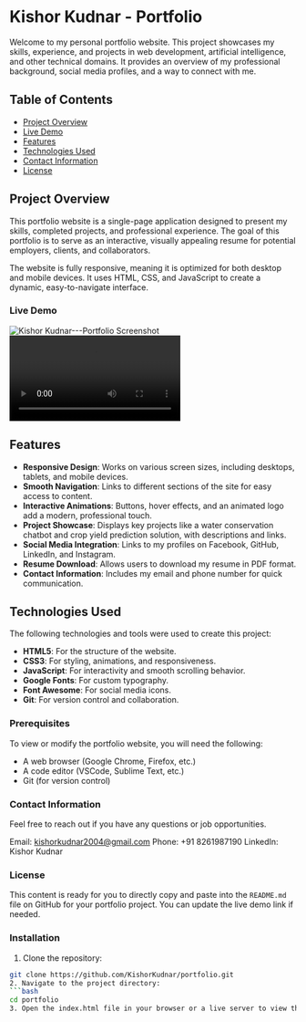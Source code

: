 # Kishor Kudnar - Portfolio

Welcome to my personal portfolio website. This project showcases my skills, experience, and projects in web development, artificial intelligence, and other technical domains. It provides an overview of my professional background, social media profiles, and a way to connect with me.

## Table of Contents
- [Project Overview](#project-overview)
- [Live Demo](#live-demo)
- [Features](#features)
- [Technologies Used](#technologies-used)
- [Contact Information](#contact-information)
- [License](#license)

## Project Overview
This portfolio website is a single-page application designed to present my skills, completed projects, and professional experience. The goal of this portfolio is to serve as an interactive, visually appealing resume for potential employers, clients, and collaborators.

The website is fully responsive, meaning it is optimized for both desktop and mobile devices. It uses HTML, CSS, and JavaScript to create a dynamic, easy-to-navigate interface.

### Live Demo
![Kishor Kudnar---Portfolio Screenshot](https://github.com/KishorKudnar/Kishor-Kudnar---Portfoliot/raw/main/Portfolio.png)<br>
![You can view the live version of my portfolio here.](https://raw.githubusercontent.com/KishorKudnar/Kishor-Kudnar---Portfolio/main/KishorKudnar-Portfolio.mp4)

## Features
- **Responsive Design**: Works on various screen sizes, including desktops, tablets, and mobile devices.
- **Smooth Navigation**: Links to different sections of the site for easy access to content.
- **Interactive Animations**: Buttons, hover effects, and an animated logo add a modern, professional touch.
- **Project Showcase**: Displays key projects like a water conservation chatbot and crop yield prediction solution, with descriptions and links.
- **Social Media Integration**: Links to my profiles on Facebook, GitHub, LinkedIn, and Instagram.
- **Resume Download**: Allows users to download my resume in PDF format.
- **Contact Information**: Includes my email and phone number for quick communication.

## Technologies Used
The following technologies and tools were used to create this project:
- **HTML5**: For the structure of the website.
- **CSS3**: For styling, animations, and responsiveness.
- **JavaScript**: For interactivity and smooth scrolling behavior.
- **Google Fonts**: For custom typography.
- **Font Awesome**: For social media icons.
- **Git**: For version control and collaboration.
  

### Prerequisites
To view or modify the portfolio website, you will need the following:
- A web browser (Google Chrome, Firefox, etc.)
- A code editor (VSCode, Sublime Text, etc.)
- Git (for version control)

### Contact Information
Feel free to reach out if you have any questions or job opportunities.

Email: kishorkudnar2004@gmail.com
Phone: +91 8261987190
LinkedIn: Kishor Kudnar

### License

This content is ready for you to directly copy and paste into the `README.md` file on GitHub for your portfolio project. You can update the live demo link if needed.

 ### Installation
 1. Clone the repository:
   ```bash
   git clone https://github.com/KishorKudnar/portfolio.git
 2. Navigate to the project directory: 
  ```bash
  cd portfolio
 3. Open the index.html file in your browser or a live server to view the portfolio.


